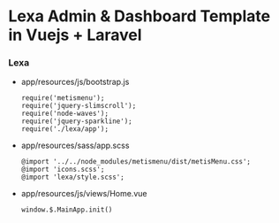 # Lexa Admin & Dashboard Template in Vuejs + Laravel

### Lexa
* app/resources/js/bootstrap.js 
  ```
  require('metismenu');
  require('jquery-slimscroll');
  require('node-waves');
  require('jquery-sparkline');
  require('./lexa/app');
  ```
* app/resources/sass/app.scss
  ```
  @import '../../node_modules/metismenu/dist/metisMenu.css';
  @import 'icons.scss';
  @import 'lexa/style.scss';
  ```

* app/resources/js/views/Home.vue
  ```
  window.$.MainApp.init()
  ```